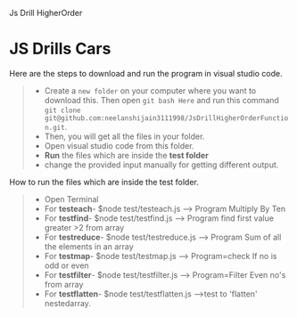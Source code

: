 Js Drill HigherOrder

# JS Drills Cars

Here are the steps to download and run the program in visual studio code.

> - Create a `new folder` on your computer where you want to download this. Then open `git bash Here` and run this command
>   `git clone git@github.com:neelanshijain3111998/JsDrillHigherOrderFunction.git`.
> - Then, you will get all the files in your folder.
> - Open visual studio code from this folder.
> - **Run** the files which are inside the **test folder**
> - change the provided input manually for getting different output.

How to run the files which are inside the test folder.

> - Open Terminal
> - For **testeach**- $node test/testeach.js --> Program Multiply By Ten
> - For **testfind**- $node test/testfind.js --> Program find first value greater >2 from array
> - For **testreduce**- $node test/testreduce.js --> Program Sum of all the elements in an array
> - For **testmap**- $node test/testmap.js --> Program=check If no is odd or even
> - For **testfilter**- $node test/testfilter.js --> Program=Filter Even no's from array
> - For **testflatten**- $node test/testflatten.js -->test to 'flatten' nestedarray.
